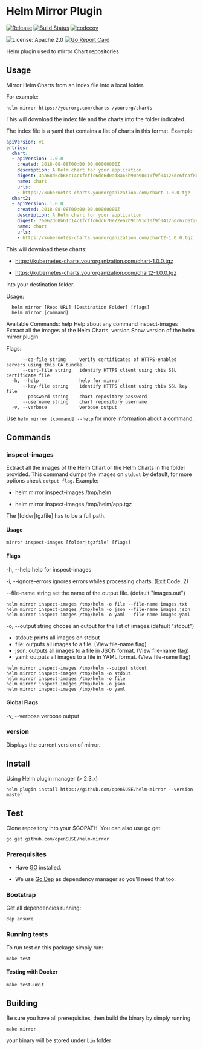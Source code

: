 # Helm Mirror Plugin

[![Release](https://img.shields.io/github/release/openSUSE/helm-mirror.svg)](https://github.com/openSUSE/helm-mirror/releases/latest)
[![Build Status](https://img.shields.io/travis/openSUSE/helm-mirror/master.svg)](https://travis-ci.org/openSUSE/helm-mirror)
[![codecov](https://codecov.io/gh/openSUSE/helm-mirror/branch/master/graph/badge.svg)](https://codecov.io/gh/openSUSE/helm-mirror)

![License: Apache 2.0](https://img.shields.io/github/license/openSUSE/helm-mirror.svg)
[![Go Report Card](https://goreportcard.com/badge/github.com/openSUSE/helm-mirror)](https://goreportcard.com/report/github.com/openSUSE/helm-mirror)

Helm plugin used to mirror Chart repositories

## Usage

Mirror Helm Charts from an index file into a local folder.

For example:

`helm mirror https://yourorg.com/charts /yourorg/charts`

This will download the index file and the charts into
the folder indicated.

The index file is a yaml that contains a list of
charts in this format. Example:

```yaml
apiVersion: v1
entries:
  chart:
  - apiVersion: 1.0.0
    created: 2018-08-08T00:00:00.00000000Z
    description: A Helm chart for your application
    digest: 3aa68d6cb66c14c1fcffc6dc6d0ad8a65b90b90c10f9f04125dc6fcaf8ef1b20
    name: chart
    urls:
    - https://kubernetes-charts.yourorganization.com/chart-1.0.0.tgz
  chart2:
  - apiVersion: 1.0.0
    created: 2018-08-08T00:00:00.00000000Z
    description: A Helm chart for your application
    digest: 7ae62d60b61c14c1fcffc6dc670e72e62b91b91c10f9f04125dc67cef2ef0b21
    name: chart
    urls:
    - https://kubernetes-charts.yourorganization.com/chart2-1.0.0.tgz
```

This will download these charts:

- https://kubernetes-charts.yourorganization.com/chart-1.0.0.tgz

- https://kubernetes-charts.yourorganization.com/chart2-1.0.0.tgz

into your destination folder.

Usage:

```
  helm mirror [Repo URL] [Destination Folder] [flags]
  helm mirror [command]
```

Available Commands:
  help           Help about any command
  inspect-images Extract all the images of the Helm Charts.
  version        Show version of the helm mirror plugin

Flags:

```
      --ca-file string     verify certificates of HTTPS-enabled servers using this CA bundle
      --cert-file string   identify HTTPS client using this SSL certificate file
  -h, --help               help for mirror
      --key-file string    identify HTTPS client using this SSL key file
      --password string    chart repository password
      --username string    chart repository username
  -v, --verbose            verbose output
```

Use `helm mirror [command] --help` for more information about a command.

## Commands

### inspect-images

Extract all the images of the Helm Chart or
the Helm Charts in the folder provided. This command dumps
the images on `stdout` by default, for more options check
`output flag`. Example:

- helm mirror inspect-images /tmp/helm

- helm mirror inspect-images /tmp/helm/app.tgz

The [folder|tgzfile] has to be a full path.

#### Usage

`mirror inspect-images [folder|tgzfile] [flags]`

#### Flags

  -h, --help               help for inspect-images

  -i, --ignore-errors      ignores errors whiles processing charts. (Exit Code: 2)

  --file-name string   set the name of the output file. (default "images.out")

```shell
helm mirror inspect-images /tmp/helm -o file --file-name images.txt
helm mirror inspect-images /tmp/helm -o json --file-name images.json
helm mirror inspect-images /tmp/helm -o yaml --file-name images.yaml
```

  -o, --output string      choose an output for the list of images.(default "stdout")

- stdout: prints all images on stdout
- file: outputs all images to a file. (View file-name flag)
- json: outputs all images to a file in JSON format. (View file-name flag)
- yaml: outputs all images to a file in YAML format. (View file-name flag)

```shell
helm mirror inspect-images /tmp/helm --output stdout
helm mirror inspect-images /tmp/helm -o stdout
helm mirror inspect-images /tmp/helm -o file
helm mirror inspect-images /tmp/helm -o json
helm mirror inspect-images /tmp/helm -o yaml
```

#### Global Flags

  -v, --verbose         verbose output

### version

Displays the current version of mirror.

## Install

Using Helm plugin manager (> 2.3.x)

`helm plugin install https://github.com/openSUSE/helm-mirror --version master`

## Test

Clone repository into your $GOPATH. You can also use go get:

`go get github.com/openSUSE/helm-mirror`

### Prerequisites

- Have [GO](https://golang.org/) installed.

- We use [Go Dep](https://github.com/golang/dep) as dependency manager so you'll need that too.

### Bootstrap

Get all dependencies running:

`dep ensure`

### Running tests

To run test on this package simply run:

`make test`

#### Testing with Docker

`make test.unit`

## Building

Be sure you have all prerequisites, then build the binary by simply running

`make mirror`

your binary will be stored under `bin` folder
